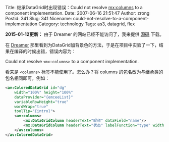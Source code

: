 Title: 继承DataGrid时出现错误：Could not resolve <mx:columns> to a component implementation.
Date: 2007-06-16 21:51:47
Author: zrong
Postid: 341
Slug: 341
Nicename: could-not-resolve-to-a-component-implementation
Category: technology
Tags: as3, datagrid, flex

**2015-01-12更新：** 由于 Dreamer 的网站已经不能访问了，我来提供 [源码][2] 下载。

在 [Dreamer][1] 那里看到为DataGrid加背景色的方法，于是在项目中实验了一下，结果在编译的时候出错，错误内容为：

Could not resolve `<mx:columns>` to a component implementation.

看来是 `<columns>` 标签不能使用了。怎么办？将 columns 的包名改为与继承类的包名相同即可，例如：

``` xml
<av:ColoredDataGrid id="dg" 
	width="100%" height="100%" 
	dataProvider="{emceeList}" 
	variableRowHeight="true" 
	wordWrap="true" 
	toolTip="{intro}">
	<av:columns>
		<mx:DataGridColumn headerText="昵称" dataField="name"/>
		<mx:DataGridColumn headerText="状态" labelFunction="type" width="60"/>
	</av:columns>
</av:ColoredDataGrid> 
```

[1]: http://www.zhuoqun.net/article.asp?id=405
[2]: https://github.com/zrong/as3/blob/master/src/org/zengrong/flex/components/ColoredDataGrid.as
